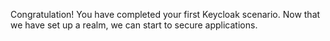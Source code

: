 Congratulation! You have completed your first Keycloak scenario.
Now that we have set up a realm, we can start to secure applications. 

